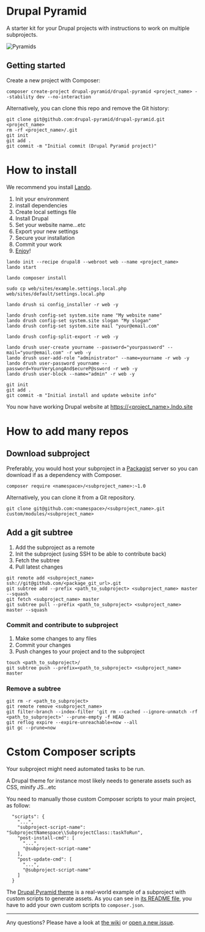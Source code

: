 # Drupal Pyramid

A starter kit for your Drupal projects with instructions to work on multiple subprojects.

![Pyramids](http://drupal-pyramid.org/img/pyramids.jpg)


## Getting started

Create a new project with Composer:
```
composer create-project drupal-pyramid/drupal-pyramid <project_name> --stability dev --no-interaction
```

Alternatively, you can clone this repo and remove the Git history:
```
git clone git@github.com:drupal-pyramid/drupal-pyramid.git <project_name>
rm -rf <project_name>/.git
git init
git add .
git commit -m "Initial commit (Drupal Pyramid project)"
```

# How to install

We recommend you install [Lando](https://docs.devwithlando.io/installation/installing.html).

1. Init your environment
1. install dependencies
1. Create local settings file
1. Install Drupal
1. Set your website name...etc
1. Export your new settings
1. Secure your installation
1. Commit your work
1. [Enjoy](http://gph.is/1auVl0T)!

```
lando init --recipe drupal8 --webroot web --name <project_name>
lando start

lando composer install

sudo cp web/sites/example.settings.local.php web/sites/default/settings.local.php

lando drush si config_installer -r web -y 

lando drush config-set system.site name "My website name"
lando drush config-set system.site slogan "My slogan"
lando drush config-set system.site mail "your@email.com"

lando drush config-split-export -r web -y

lando drush user-create yourname --password="yourpassword" --mail="your@email.com" -r web -y
lando drush user-add-role "administrator" --name=yourname -r web -y
lando drush user-password yourname --password=YourVeryLongAnd$ecureP@ssword -r web -y
lando drush user-block --name="admin" -r web -y

git init
git add .
git commit -m "Initial install and update website info"
```

You now have working Drupal website at [https://<project_name>.lndo.site](https://<project_name>.lndo.site)


# How to add many repos

## Download subproject 

Preferably, you would host your subproject in a [Packagist](https://packagist.org/) server so you can download if as a dependency with Composer.
```
composer require <namespace>/<subproject_name>:~1.0
```

Alternatively, you can clone it from a Git repository.
```
git clone git@github.com:<namespace>/<subproject_name>.git custom/modules/<subproject_name>
```

## Add a git subtree

1. Add the subproject as a remote
1. Init the subproject (using SSH to be able to contribute back)
1. Fetch the subtree
1. Pull latest changes


```
git remote add <subproject_name> ssh://git@github.com/<package_git_url>.git
git subtree add --prefix <path_to_subproject> <subproject_name> master --squash
git fetch <subproject_name> master
git subtree pull --prefix <path_to_subproject> <subproject_name> master --squash
```

### Commit and contribute to subproject

1. Make some changes to any files
1. Commit your changes
1. Push changes to your project and to the subproject

```
touch <path_to_subproject>/
git subtree push --prefix=<path_to_subproject> <subproject_name> master
```

### Remove a subtree

```
git rm -r <path_to_subproject>
git remote remove <subproject_name> 
git filter-branch --index-filter 'git rm --cached --ignore-unmatch -rf <path_to_subproject>' --prune-empty -f HEAD
git reflog expire --expire-unreachable=now --all
git gc --prune=now
```


# Cstom Composer scripts

Your subproject might need automated tasks to be run.

A Drupal theme for instance most likely needs to generate assets such as CSS, minify JS...etc

You need to manually those custom Composer scripts to your main project, as follow: 
```
  "scripts": {
    "...",
    "subproject-script-name": "SubprojectNamespace\\SubprojectClass::taskToRun",
    "post-install-cmd": [
      "...",
      "@subproject-script-name"
    ],
    "post-update-cmd": [
      "...",
      "@subproject-script-name"
    ]
  }
```

The [Drupal Pyramid theme](https://github.com/drupal-pyramid/drupal_pyramid_theme) is a real-world example of a subproject with custom scripts to generate assets. As you can see in [its README file](https://github.com/MatthieuScarset/drupal_pyramid_theme#getting-started), you have to add your own custom scripts to `composer.json`. 

---

Any questions? Please have a look at [the wiki](https://github.com/drupal-pyramid/drupal-pyramid/wiki) or [open a new issue](https://github.com/drupal-pyramid/drupal-pyramid/issues).
